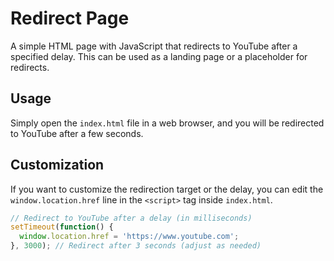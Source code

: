 # Redirect Page

A simple HTML page with JavaScript that redirects to YouTube after a specified delay. This can be used as a landing page or a placeholder for redirects.

## Usage

Simply open the `index.html` file in a web browser, and you will be redirected to YouTube after a few seconds.

## Customization

If you want to customize the redirection target or the delay, you can edit the `window.location.href` line in the `<script>` tag inside `index.html`.

```javascript
// Redirect to YouTube after a delay (in milliseconds)
setTimeout(function() {
  window.location.href = 'https://www.youtube.com';
}, 3000); // Redirect after 3 seconds (adjust as needed)
